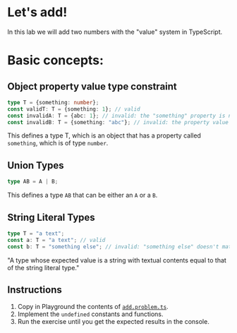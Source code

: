# Let's add!

In this lab we will add two numbers with the "value" system in TypeScript.

# Basic concepts:

## Object property value type constraint
```ts
type T = {something: number};
const validT: T = {something: 1}; // valid
const invalidA: T = {abc: 1}; // invalid: the "something" property is not found
const invalidB: T = {something: "abc"}; // invalid: the property value is not a number
```
This defines a type T, which is an object that has a property called `something`, which is of type `number`.

## Union Types

```ts
type AB = A | B;
```
This defines a type `AB` that can be either an `A` or a `B`.

## String Literal Types
```ts
type T = "a text";
const a: T = "a text"; // valid
const b: T = "something else"; // invalid: "something else" doesn't match the string literal type.
```
"A type whose expected value is a string with textual contents equal to that of the string literal type."



## Instructions

1. Copy in Playground the contents of [`add.problem.ts`](add.problem.ts).
1. Implement the `undefined` constants and functions.
1. Run the exercise until you get the expected results in the console.
